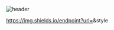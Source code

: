![header](https://capsule-render.vercel.app/api?type=Waving&color=auto&height=300&section=header&text=22ema's%20github&fontSize=90)

https://img.shields.io/endpoint?url=<URL>&style<STYLE>
